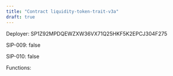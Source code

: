 ```yaml
---
title: "Contract liquidity-token-trait-v3a"
draft: true
---
```

Deployer: SP1Z92MPDQEWZXW36VX71Q25HKF5K2EPCJ304F275

SIP-009: false

SIP-010: false

Functions:

